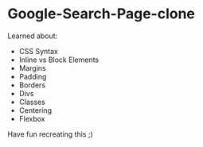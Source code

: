 # Google-Search-Page-clone

Learned about:
- CSS Syntax
- Inline vs Block Elements
- Margins
- Padding
- Borders
- Divs
- Classes
- Centering
- Flexbox

Have fun recreating this ;)
